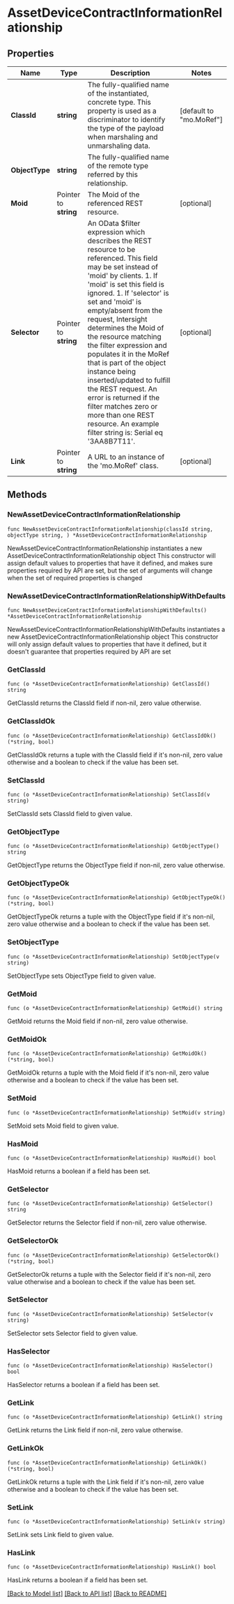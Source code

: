 # AssetDeviceContractInformationRelationship

## Properties

Name | Type | Description | Notes
------------ | ------------- | ------------- | -------------
**ClassId** | **string** | The fully-qualified name of the instantiated, concrete type. This property is used as a discriminator to identify the type of the payload when marshaling and unmarshaling data. | [default to "mo.MoRef"]
**ObjectType** | **string** | The fully-qualified name of the remote type referred by this relationship. | 
**Moid** | Pointer to **string** | The Moid of the referenced REST resource. | [optional] 
**Selector** | Pointer to **string** | An OData $filter expression which describes the REST resource to be referenced. This field may be set instead of &#39;moid&#39; by clients. 1. If &#39;moid&#39; is set this field is ignored. 1. If &#39;selector&#39; is set and &#39;moid&#39; is empty/absent from the request, Intersight determines the Moid of the resource matching the filter expression and populates it in the MoRef that is part of the object instance being inserted/updated to fulfill the REST request. An error is returned if the filter matches zero or more than one REST resource. An example filter string is: Serial eq &#39;3AA8B7T11&#39;. | [optional] 
**Link** | Pointer to **string** | A URL to an instance of the &#39;mo.MoRef&#39; class. | [optional] 

## Methods

### NewAssetDeviceContractInformationRelationship

`func NewAssetDeviceContractInformationRelationship(classId string, objectType string, ) *AssetDeviceContractInformationRelationship`

NewAssetDeviceContractInformationRelationship instantiates a new AssetDeviceContractInformationRelationship object
This constructor will assign default values to properties that have it defined,
and makes sure properties required by API are set, but the set of arguments
will change when the set of required properties is changed

### NewAssetDeviceContractInformationRelationshipWithDefaults

`func NewAssetDeviceContractInformationRelationshipWithDefaults() *AssetDeviceContractInformationRelationship`

NewAssetDeviceContractInformationRelationshipWithDefaults instantiates a new AssetDeviceContractInformationRelationship object
This constructor will only assign default values to properties that have it defined,
but it doesn't guarantee that properties required by API are set

### GetClassId

`func (o *AssetDeviceContractInformationRelationship) GetClassId() string`

GetClassId returns the ClassId field if non-nil, zero value otherwise.

### GetClassIdOk

`func (o *AssetDeviceContractInformationRelationship) GetClassIdOk() (*string, bool)`

GetClassIdOk returns a tuple with the ClassId field if it's non-nil, zero value otherwise
and a boolean to check if the value has been set.

### SetClassId

`func (o *AssetDeviceContractInformationRelationship) SetClassId(v string)`

SetClassId sets ClassId field to given value.


### GetObjectType

`func (o *AssetDeviceContractInformationRelationship) GetObjectType() string`

GetObjectType returns the ObjectType field if non-nil, zero value otherwise.

### GetObjectTypeOk

`func (o *AssetDeviceContractInformationRelationship) GetObjectTypeOk() (*string, bool)`

GetObjectTypeOk returns a tuple with the ObjectType field if it's non-nil, zero value otherwise
and a boolean to check if the value has been set.

### SetObjectType

`func (o *AssetDeviceContractInformationRelationship) SetObjectType(v string)`

SetObjectType sets ObjectType field to given value.


### GetMoid

`func (o *AssetDeviceContractInformationRelationship) GetMoid() string`

GetMoid returns the Moid field if non-nil, zero value otherwise.

### GetMoidOk

`func (o *AssetDeviceContractInformationRelationship) GetMoidOk() (*string, bool)`

GetMoidOk returns a tuple with the Moid field if it's non-nil, zero value otherwise
and a boolean to check if the value has been set.

### SetMoid

`func (o *AssetDeviceContractInformationRelationship) SetMoid(v string)`

SetMoid sets Moid field to given value.

### HasMoid

`func (o *AssetDeviceContractInformationRelationship) HasMoid() bool`

HasMoid returns a boolean if a field has been set.

### GetSelector

`func (o *AssetDeviceContractInformationRelationship) GetSelector() string`

GetSelector returns the Selector field if non-nil, zero value otherwise.

### GetSelectorOk

`func (o *AssetDeviceContractInformationRelationship) GetSelectorOk() (*string, bool)`

GetSelectorOk returns a tuple with the Selector field if it's non-nil, zero value otherwise
and a boolean to check if the value has been set.

### SetSelector

`func (o *AssetDeviceContractInformationRelationship) SetSelector(v string)`

SetSelector sets Selector field to given value.

### HasSelector

`func (o *AssetDeviceContractInformationRelationship) HasSelector() bool`

HasSelector returns a boolean if a field has been set.

### GetLink

`func (o *AssetDeviceContractInformationRelationship) GetLink() string`

GetLink returns the Link field if non-nil, zero value otherwise.

### GetLinkOk

`func (o *AssetDeviceContractInformationRelationship) GetLinkOk() (*string, bool)`

GetLinkOk returns a tuple with the Link field if it's non-nil, zero value otherwise
and a boolean to check if the value has been set.

### SetLink

`func (o *AssetDeviceContractInformationRelationship) SetLink(v string)`

SetLink sets Link field to given value.

### HasLink

`func (o *AssetDeviceContractInformationRelationship) HasLink() bool`

HasLink returns a boolean if a field has been set.


[[Back to Model list]](../README.md#documentation-for-models) [[Back to API list]](../README.md#documentation-for-api-endpoints) [[Back to README]](../README.md)


